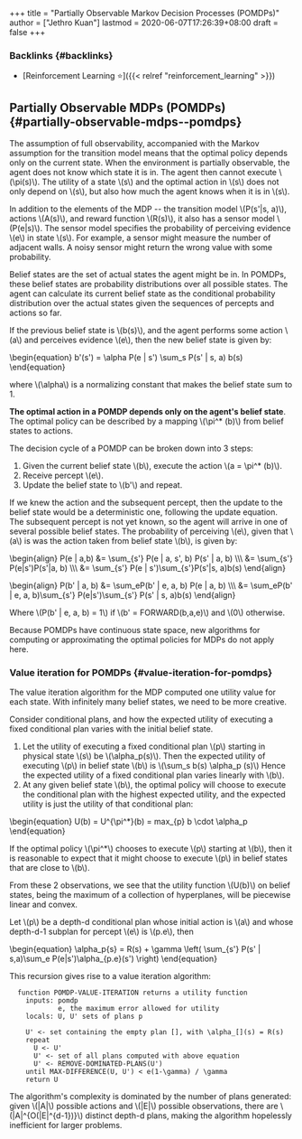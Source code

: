 +++
title = "Partially Observable Markov Decision Processes (POMDPs)"
author = ["Jethro Kuan"]
lastmod = 2020-06-07T17:26:39+08:00
draft = false
+++

### Backlinks {#backlinks}

- [Reinforcement Learning ⭐]({{< relref "reinforcement_learning" >}})

## Partially Observable MDPs (POMDPs) {#partially-observable-mdps--pomdps}

The assumption of full observability, accompanied with the Markov
assumption for the transition model means that the optimal policy
depends only on the current state. When the environment is partially
observable, the agent does not know which state it is in. The agent
then cannot execute \\(\pi(s)\\). The utility of a state \\(s\\) and the optimal
action in \\(s\\) does not only depend on \\(s\\), but also how much the agent
knows when it is in \\(s\\).

In addition to the elements of the MDP -- the transition model
\\(P(s'|s, a)\\), actions \\(A(s)\\), and reward function \\(R(s)\\), it also has
a sensor model \\(P(e|s)\\). The sensor model specifies the probability of
perceiving evidence \\(e\\) in state \\(s\\). For example, a sensor might
measure the number of adjacent walls. A noisy sensor might return the
wrong value with some probability.

Belief states are the set of actual states the agent might be in. In
POMDPs, these belief states are probability distributions over all
possible states. The agent can calculate its current belief state as
the conditional probability distribution over the actual states given
the sequences of percepts and actions so far.

If the previous belief state is \\(b(s)\\), and the agent performs some
action \\(a\\) and perceives evidence \\(e\\), then the new belief state is
given by:

\begin{equation}
b'(s') = \alpha P(e | s') \sum_s P(s' | s, a) b(s)
\end{equation}

where \\(\alpha\\) is a normalizing constant that makes the belief state sum
to 1.

**The optimal action in a POMDP depends only on the agent's belief
state**. The optimal policy can be described by a mapping \\(\pi^\* (b)\\) from
belief states to actions.

The decision cycle of a POMDP can be broken down into 3 steps:

1.  Given the current belief state \\(b\\), execute the action \\(a = \pi^\* (b)\\).
2.  Receive percept \\(e\\).
3.  Update the belief state to \\(b'\\) and repeat.

If we knew the action and the subsequent percept, then the update to
the belief state would be a deterministic one, following the update
equation. The subsequent percept is not yet known, so the agent will
arrive in one of several possible belief states. The probability of
perceiving \\(e\\), given that \\(a\\) is was the action taken from belief
state \\(b\\), is given by:

\begin{align}
P(e | a,b) &= \sum\_{s'} P(e | a, s', b) P(s' | a, b) \\\\\\
&= \sum\_{s'} P(e|s')P(s'|a, b) \\\\\\
&= \sum\_{s'} P(e | s')\sum\_{s'}P(s'|s, a)b(s)
\end{align}

\begin{align}
P(b' | a, b) &= \sum_eP(b' | e, a, b) P(e | a, b) \\\\\\
&= \sum_eP(b' | e, a, b)\sum\_{s'} P(e|s')\sum\_{s'} P(s'
| s, a)b(s)
\end{align}

Where \\(P(b' | e, a, b) = 1\\) if \\(b' = FORWARD(b,a,e)\\) and \\(0\\)
otherwise.

Because POMDPs have continuous state space, new algorithms for
computing or approximating the optimal policies for MDPs do not apply here.

### Value iteration for POMDPs {#value-iteration-for-pomdps}

The value iteration algorithm for the MDP computed one utility value
for each state. With infinitely many belief states, we need to be more
creative.

Consider conditional plans, and how the expected utility of executing
a fixed conditional plan varies with the initial belief state.

1.  Let the utility of executing a fixed conditional plan \\(p\\) starting
    in physical state \\(s\\) be \\(\alpha_p(s)\\). Then the expected utility of
    executing \\(p\\) in belief state \\(b\\) is \\(\sum_s b(s) \alpha_p (s)\\) Hence the
    expected utility of a fixed conditional plan varies linearly with
    \\(b\\).
2.  At any given belief state \\(b\\), the optimal policy will choose to
    execute the conditional plan with the highest expected utility, and
    the expected utility is just the utility of that conditional plan:

\begin{equation}
U(b) = U^{\pi^\*}(b) = max\_{p} b \cdot \alpha_p
\end{equation}

If the optimal policy \\(\pi^\*\\) chooses to execute \\(p\\) starting at \\(b\\),
then it is reasonable to expect that it might choose to execute \\(p\\) in
belief states that are close to \\(b\\).

From these 2 observations, we see that the utility function \\(U(b)\\) on
belief states, being the maximum of a collection of hyperplanes, will
be piecewise linear and convex.

Let \\(p\\) be a depth-d conditional plan whose initial action is \\(a\\) and
whose depth-d-1 subplan for percept \\(e\\) is \\(p.e\\), then

\begin{equation}
\alpha_p{s} = R(s) + \gamma \left( \sum\_{s'} P(s' | s,a)\sum_e P(e|s')\alpha\_{p.e}(s') \right)
\end{equation}

This recursion gives rise to a value iteration algorithm:

```text
  function POMDP-VALUE-ITERATION returns a utility function
    inputs: pomdp
            e, the maximum error allowed for utility
    locals: U, U' sets of plans p

    U' <- set containing the empty plan [], with \alpha_[](s) = R(s)
    repeat
      U <- U'
      U' <- set of all plans computed with above equation
      U' <- REMOVE-DOMINATED-PLANS(U')
    until MAX-DIFFERENCE(U, U') < e(1-\gamma) / \gamma
    return U
```

The algorithm's complexity is dominated by the number of plans
generated: given \\(|A|\\) possible actions and \\(|E|\\) possible
observations, there are \\(|A|^{O(|E|^{d-1})}\\) distinct depth-d plans,
making the algorithm hopelessly inefficient for larger problems.
